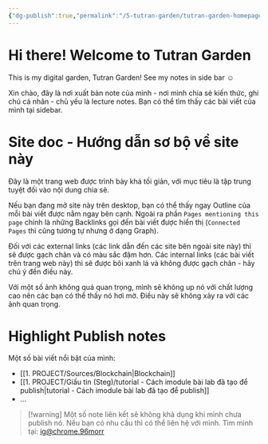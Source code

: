 ```yaml
---
{"dg-publish":true,"permalink":"/5-tutran-garden/tutran-garden-homepage/","title":"Tutran Garden","pinned":true,"tags":["tutran-garden","gardenEntry"],"created":"2025-05-30T01:05:52.000+07:00","updated":"2025-09-08T12:46:24.405+07:00"}
---
```


# Hi there! Welcome to Tutran Garden
This is my digital garden, Tutran Garden!
See my notes in side bar ☺

Xin chào, đây là nơi xuất bản note của mình - nơi mình chia sẻ kiến thức, ghi chú cá nhân - chủ yếu là lecture notes. Bạn có thể tìm thấy các bài viết của mình tại sidebar.

# Site doc - Hướng dẫn sơ bộ về site này
Đây là một trang web được trình bày khá tối giản, với mục tiêu là tập trung tuyệt đối vào nội dung chia sẻ. 

Nếu bạn đang mở site này trên desktop, bạn có thể thấy ngay Outline của mỗi bài viết được nằm ngay bên cạnh. Ngoài ra phần `Pages mentioning this page` chính là những Backlinks gọi đến bài viết được hiển thị (`Connected Pages` thì cũng tương tự nhưng ở dạng Graph). 

Đối với các external links (các link dẫn đến các site bên ngoài site này) thì sẽ được gạch chân và có màu sắc đậm hơn. Các internal links (các bài viết trên trang web này) thì sẽ được bôi xanh lá và không được gạch chân - hãy chú ý đến điều này.

Với một số ảnh không quá quan trọng, mình sẽ không up nó với chất lượng cao nên các bạn có thể thấy nó hơi mờ. Điều này sẽ không xảy ra với các ảnh quan trọng.

# Highlight Publish notes

Một số bài viết nổi bật của mình:
- [[1. PROJECT/Sources/Blockchain\|Blockchain]]
- [[1. PROJECT/Giấu tin (Steg)/tutorial - Cách imodule bài lab đã tạo để publish\|tutorial - Cách imodule bài lab đã tạo để publish]]
- ...

> [!warning] Một số note liên kết sẽ không khả dụng khi mình chưa publish nó. Nếu bạn có nhu cầu thì có thể liên hệ với mình. Tìm mình tại: [ig@chrome.96morr](https://www.instagram.com/chrome.96morr/)
